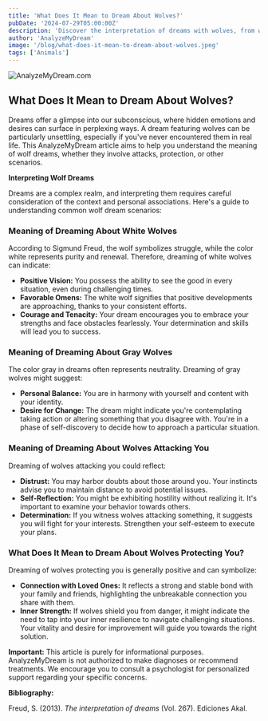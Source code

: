 ```yaml
---
title: 'What Does It Mean to Dream About Wolves?'
pubDate: '2024-07-29T05:00:00Z'
description: 'Discover the interpretation of dreams with wolves, from white wolves to wolves that attack or protect. Learn what these dreams symbolize and how they can reflect your emotional state.'
author: 'AnalyzeMyDream'
image: '/blog/what-does-it-mean-to-dream-about-wolves.jpeg'
tags: ['Animals']
---
```


![AnalyzeMyDream.com](/blog/what-does-it-mean-to-dream-about-wolves.jpeg)

## What Does It Mean to Dream About Wolves?

Dreams offer a glimpse into our subconscious, where hidden emotions and desires can surface in perplexing ways. A dream featuring wolves can be particularly unsettling, especially if you've never encountered them in real life. This AnalyzeMyDream article aims to help you understand the meaning of wolf dreams, whether they involve attacks, protection, or other scenarios.

**Interpreting Wolf Dreams**

Dreams are a complex realm, and interpreting them requires careful consideration of the context and personal associations. Here's a guide to understanding common wolf dream scenarios:

### Meaning of Dreaming About White Wolves

According to Sigmund Freud, the wolf symbolizes struggle, while the color white represents purity and renewal. Therefore, dreaming of white wolves can indicate:

- **Positive Vision:**  You possess the ability to see the good in every situation, even during challenging times.
- **Favorable Omens:** The white wolf signifies that positive developments are approaching, thanks to your consistent efforts.
- **Courage and Tenacity:**  Your dream encourages you to embrace your strengths and face obstacles fearlessly. Your determination and skills will lead you to success.

### Meaning of Dreaming About Gray Wolves

The color gray in dreams often represents neutrality. Dreaming of gray wolves might suggest:

- **Personal Balance:**  You are in harmony with yourself and content with your identity.
- **Desire for Change:** The dream might indicate you're contemplating taking action or altering something that you disagree with. You're in a phase of self-discovery to decide how to approach a particular situation.

### Meaning of Dreaming About Wolves Attacking You

Dreaming of wolves attacking you could reflect:

- **Distrust:** You may harbor doubts about those around you. Your instincts advise you to maintain distance to avoid potential issues.
- **Self-Reflection:** You might be exhibiting hostility without realizing it. It's important to examine your behavior towards others.
- **Determination:** If you witness wolves attacking something, it suggests you will fight for your interests. Strengthen your self-esteem to execute your plans.

### What Does It Mean to Dream About Wolves Protecting You?

Dreaming of wolves protecting you is generally positive and can symbolize:

- **Connection with Loved Ones:** It reflects a strong and stable bond with your family and friends, highlighting the unbreakable connection you share with them.
- **Inner Strength:** If wolves shield you from danger, it might indicate the need to tap into your inner resilience to navigate challenging situations. Your vitality and desire for improvement will guide you towards the right solution.


**Important:** This article is purely for informational purposes. AnalyzeMyDream is not authorized to make diagnoses or recommend treatments. We encourage you to consult a psychologist for personalized support regarding your specific concerns.

**Bibliography:**

Freud, S. (2013). *The interpretation of dreams* (Vol. 267). Ediciones Akal.